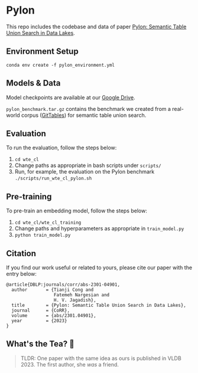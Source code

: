# Pylon
This repo includes the codebase and data of paper [Pylon: Semantic Table Union Search in Data Lakes](https://arxiv.org/abs/2301.04901).

## Environment Setup
    conda env create -f pylon_environment.yml

## Models & Data
Model checkpoints are available at our [Google Drive](https://drive.google.com/drive/folders/1ZeRF6KRuqWUw87AO8Um-2VtI43Rpm0yb?usp=share_link).

`pylon_benchmark.tar.gz` contains the benchmark we created from a real-world corpus ([GitTables](https://gittables.github.io)) for semantic table union search.

## Evaluation
To run the evaluation, follow the steps below:
1. ```cd wte_cl```
2. Change paths as appropriate in bash scripts under `scripts/`
3. Run, for example, the evaluation on the Pylon benchmark ```./scripts/run_wte_cl_pylon.sh```

## Pre-training
To pre-train an embedding model, follow the steps below:
1. ```cd wte_cl/wte_cl_training```
2. Change paths and hyperparameters as appropriate in `train_model.py`
3. ```python train_model.py```

## Citation
If you find our work useful or related to yours, please cite our paper with the entry below:

```
@article{DBLP:journals/corr/abs-2301-04901,
  author       = {Tianji Cong and
                  Fatemeh Nargesian and
                  H. V. Jagadish},
  title        = {Pylon: Semantic Table Union Search in Data Lakes},
  journal      = {CoRR},
  volume       = {abs/2301.04901},
  year         = {2023}
}
```

## What's the Tea? :tea:
> TLDR: One paper with the same idea as ours is published in VLDB 2023. The first author, she *was* a friend.
